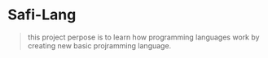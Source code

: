 # Safi-Lang

> this project perpose is to learn how programming languages work by creating new basic projramming language.

